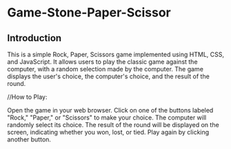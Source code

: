 # Game-Stone-Paper-Scissor
## Introduction
This is a simple Rock, Paper, Scissors game implemented using HTML, CSS, and JavaScript. It allows users to play the classic game against the computer, with a random selection made by the computer.
The game displays the user's choice, the computer's choice, and the result of the round.


//How to Play:


Open the game in your web browser.
Click on one of the buttons labeled "Rock," "Paper," or "Scissors" to make your choice.
The computer will randomly select its choice.
The result of the round will be displayed on the screen, indicating whether you won, lost, or tied.
Play again by clicking another button.
